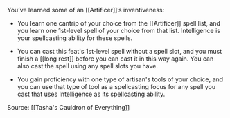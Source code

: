 You’ve learned some of an [[Artificer]]’s inventiveness:

-   You learn one cantrip of your choice from the [[Artificer]] spell list, and you learn one 1st-level spell of your choice from that list. Intelligence is your spellcasting ability for these spells.

-   You can cast this feat's 1st-level spell without a spell slot, and you must finish a [[long rest]] before you can cast it in this way again. You can also cast the spell using any spell slots you have.

-   You gain proficiency with one type of artisan's tools of your choice, and you can use that type of tool as a spellcasting focus for any spell you cast that uses Intelligence as its spellcasting ability.

Source: [[Tasha's Cauldron of Everything]]